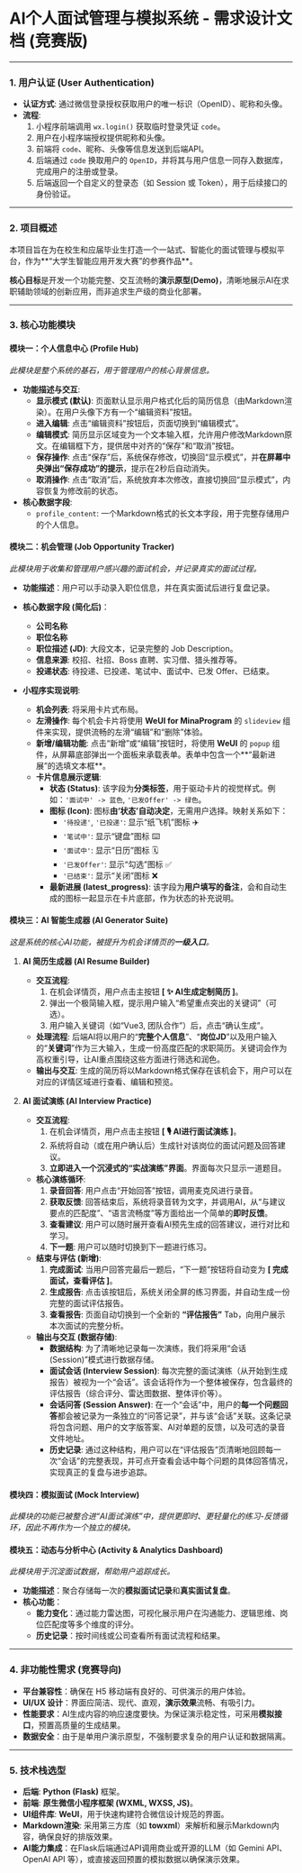 # AI个人面试管理与模拟系统 - 需求设计文档 (竞赛版)

---

### 1. 用户认证 (User Authentication)

- **认证方式**: 通过微信登录授权获取用户的唯一标识（OpenID）、昵称和头像。
- **流程**:
    1. 小程序前端调用 `wx.login()` 获取临时登录凭证 `code`。
    2. 用户在小程序端授权提供昵称和头像。
    3. 前端将 `code`、昵称、头像等信息发送到后端API。
    4. 后端通过 `code` 换取用户的 `OpenID`，并将其与用户信息一同存入数据库，完成用户的注册或登录。
    5. 后端返回一个自定义的登录态（如 Session 或 Token），用于后续接口的身份验证。

---

### 2. 项目概述

本项目旨在为在校生和应届毕业生打造一个一站式、智能化的面试管理与模拟平台，作为**“大学生智能应用开发大赛”的参赛作品**。

**核心目标**是开发一个功能完整、交互流畅的**演示原型(Demo)**，清晰地展示AI在求职辅助领域的创新应用，而非追求生产级的商业化部署。

---

### 3. 核心功能模块

#### **模块一：个人信息中心 (Profile Hub)**

*此模块是整个系统的基石，用于管理用户的核心背景信息。*

- **功能描述与交互**:
    - **显示模式 (默认)**: 页面默认显示用户格式化后的简历信息（由Markdown渲染）。在用户头像下方有一个“编辑资料”按钮。
    - **进入编辑**: 点击“编辑资料”按钮后，页面切换到“编辑模式”。
    - **编辑模式**: 简历显示区域变为一个文本输入框，允许用户修改Markdown原文。在编辑框下方，提供居中对齐的“保存”和“取消”按钮。
    - **保存操作**: 点击“保存”后，系统保存修改，切换回“显示模式”，并**在屏幕中央弹出“保存成功”的提示**，提示在2秒后自动消失。
    - **取消操作**: 点击“取消”后，系统放弃本次修改，直接切换回“显示模式”，内容恢复为修改前的状态。
- **核心数据字段**:
    - `profile_content`: 一个Markdown格式的长文本字段，用于完整存储用户的个人信息。

#### **模块二：机会管理 (Job Opportunity Tracker)**

*此模块用于收集和管理用户感兴趣的面试机会，并记录真实的面试过程。*

- **功能描述**：用户可以手动录入职位信息，并在真实面试后进行复盘记录。
- **核心数据字段 (简化后)**：
    - **公司名称**
    - **职位名称**
    - **职位描述 (JD)**: 大段文本，记录完整的 Job Description。
    - **信息来源**: 校招、社招、Boss 直聘、实习僧、猎头推荐等。
    - **投递状态**: 待投递、已投递、笔试中、面试中、已发 Offer、已结束。

- **小程序实现说明**:
    - **机会列表**: 将采用卡片式布局。
    - **左滑操作**: 每个机会卡片将使用 **WeUI for MinaProgram** 的 `slideview` 组件来实现，提供流畅的左滑“编辑”和“删除”体验。
    - **新增/编辑功能**: 点击“新增”或“编辑”按钮时，将使用 **WeUI** 的 `popup` 组件，从屏幕底部弹出一个面板来承载表单。表单中包含一个**“最新进展”的选填文本框**。
    - **卡片信息展示逻辑**:
        - **状态 (Status)**: 该字段为**分类标签**，用于驱动卡片的视觉样式。例如：`'面试中' -> 蓝色`, `'已发Offer' -> 绿色`。
        - **图标 (Icon)**: 图标**由‘状态’自动决定**，无需用户选择。映射关系如下：
            - `'待投递'`, `'已投递'`: 显示“纸飞机”图标 ✈️
            - `'笔试中'`: 显示“键盘”图标 ⌨️
            - `'面试中'`: 显示“日历”图标 🗓️
            - `'已发Offer'`: 显示“勾选”图标 ✅
            - `'已结束'`: 显示“关闭”图标 ❌
        - **最新进展 (latest_progress)**: 该字段为**用户填写的备注**，会和自动生成的图标一起显示在卡片底部，作为状态的补充说明。

#### **模块三：AI 智能生成器 (AI Generator Suite)**

*这是系统的核心AI功能，被提升为机会详情页的**一级入口**。*

1.  **AI 简历生成器 (AI Resume Builder)**
    - **交互流程**:
        1. 在机会详情页，用户点击主按钮 **[ ✨ AI生成定制简历 ]**。
        2. 弹出一个极简输入框，提示用户输入“希望重点突出的关键词”（可选）。
        3. 用户输入关键词（如“Vue3, 团队合作”）后，点击“确认生成”。
    - **处理流程**: 后端AI将以用户的“**完整个人信息**”、“**岗位JD**”以及用户输入的“**关键词**”作为三大输入，生成一份高度匹配的求职简历。关键词会作为高权重引导，让AI重点围绕这些方面进行筛选和润色。
    - **输出与交互**: 生成的简历将以Markdown格式保存在该机会下，用户可以在对应的详情区域进行查看、编辑和预览。

2.  **AI 面试演练 (AI Interview Practice)**
    - **交互流程**:
        1. 在机会详情页，用户点击主按钮 **[ 🎙️ AI进行面试演练 ]**。
        2. 系统将自动（或在用户确认后）生成针对该岗位的面试问题及回答建议。
        3. **立即进入一个沉浸式的“实战演练”界面**。界面每次只显示一道题目。
    - **核心演练循环**:
        1. **录音回答**: 用户点击“开始回答”按钮，调用麦克风进行录音。
        2. **获取反馈**: 回答结束后，系统将录音转为文字，并调用AI，从“与建议要点的匹配度”、“语言流畅度”等方面给出一个简单的**即时反馈**。
        3. **查看建议**: 用户可以随时展开查看AI预先生成的回答建议，进行对比和学习。
        4. **下一题**: 用户可以随时切换到下一题进行练习。
    - **结束与评估 (新增)**:
        1. **完成面试**: 当用户回答完最后一题后，“下一题”按钮将自动变为 **[ 完成面试，查看评估 ]**。
        2. **生成报告**: 点击该按钮后，系统关闭全屏的练习界面，并自动生成一份完整的面试评估报告。
        3. **查看报告**: 页面自动切换到一个全新的 **“评估报告”** Tab，向用户展示本次面试的完整分析。
    - **输出与交互 (数据存储)**:
        - **数据结构**: 为了清晰地记录每一次演练，我们将采用“会话 (Session)”模式进行数据存储。
        - **面试会话 (Interview Session)**: 每次完整的面试演练（从开始到生成报告）被视为一个“会话”。该会话将作为一个整体被保存，包含最终的评估报告（综合评分、雷达图数据、整体评价等）。
        - **会话问答 (Session Answer)**: 在一个“会话”中，用户的**每一个问题回答**都会被记录为一条独立的“问答记录”，并与该“会话”关联。这条记录将包含问题、用户的文字版答案、AI对单题的反馈，以及可选的录音文件地址。
        - **历史记录**: 通过这种结构，用户可以在“评估报告”页清晰地回顾每一次“会话”的完整表现，并可点开查看会话中每个问题的具体回答情况，实现真正的复盘与进步追踪。

#### **模块四：模拟面试 (Mock Interview)**

*此模块的功能已被整合进“AI面试演练”中，提供更即时、更轻量化的练习-反馈循环，因此不再作为一个独立的模块。*

#### **模块五：动态与分析中心 (Activity & Analytics Dashboard)**

*此模块用于沉淀面试数据，帮助用户追踪成长。*

- **功能描述**：聚合存储每一次的**模拟面试记录**和**真实面试复盘**。
- **核心功能**：
    - **能力变化**：通过能力雷达图，可视化展示用户在沟通能力、逻辑思维、岗位匹配度等多个维度的评分。
    - **历史记录**：按时间线或公司查看所有面试流程和结果。

---

### 4. 非功能性需求 (竞赛导向)

- **平台兼容性**：确保在 H5 移动端有良好的、可供演示的用户体验。
- **UI/UX 设计**：界面应简洁、现代、直观，**演示效果**流畅、有吸引力。
- **性能要求**：AI生成内容的响应速度要快。为保证演示稳定性，可采用**模拟接口**，预置高质量的生成结果。
- **数据安全**：由于是单用户演示原型，不强制要求复杂的用户认证和数据隔离。

---

### 5. 技术栈选型

- **后端**: **Python (Flask)** 框架。
- **前端**: **原生微信小程序框架 (WXML, WXSS, JS)**。
- **UI组件库**: **WeUI**，用于快速构建符合微信设计规范的界面。
- **Markdown渲染**: 采用第三方库（如 **towxml**）来解析和展示Markdown内容，确保良好的排版效果。
- **AI能力集成**：在Flask后端通过API调用商业或开源的LLM（如 Gemini API、OpenAI API 等），或直接返回预置的模拟数据以确保演示效果。
